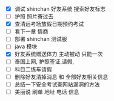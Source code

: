 - [x] 调试 shinchan 好友系统 搜索好友标志
- [ ] 护照 照片寄过去
- [x] 查清远考场放假日期预约考试
- [ ] 看下一章 情商
- [ ] 部署 shinchan 测试服
- [ ] java  模块
- [x] 好友系统赠送体力 主动被动 只能一次
- [ ] 泰国上网, 护照签证,请假,
- [ ] 科目二练车请假
- [ ] 删除好友清掉消息 和 全部好友相关信息
- [ ] 总结一下安全考试查网站漏洞的方法
- [ ] 美丽说 刷单 地址 电话 信息
